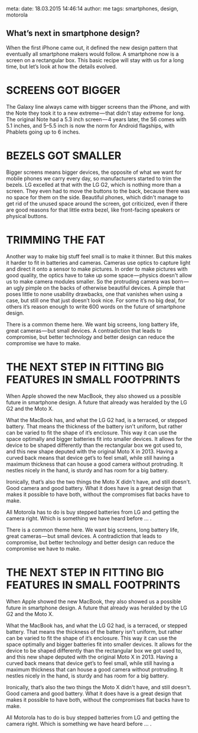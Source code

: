 meta:
    date: 18.03.2015 14:46:14 
    author: me
    tags: smartphones, design, motorola

## What’s next in smartphone design?

When the first iPhone came out, it defined the new design pattern that eventually all smartphone makers would follow. A smartphone now is a screen on a rectangular box. This basic recipe will stay with us for a long time, but let’s look at how the details evolved.

# SCREENS GOT BIGGER
The Galaxy line always came with bigger screens than the iPhone, and with the Note they took it to a new extreme — that didn't stay extreme for long. The original Note had a 5.3 inch screen — 4 years later, the S6 comes with 5.1 inches, and 5–5.5 inch is now the norm for Android flagships, with Phablets going up to 6 inches.

# BEZELS GOT SMALLER
Bigger screens means bigger devices, the opposite of what we want for mobile phones we carry every day, so manufacturers started to trim the bezels. LG excelled at that with the LG G2, which is nothing more than a screen. They even had to move the buttons to the back, because there was no space for them on the side. Beautiful phones, which didn't manage to get rid of the unused space around the screen, got criticized, even if there are good reasons for that little extra bezel, like front-facing speakers or physical buttons.

# TRIMMING THE FAT
Another way to make big stuff feel small is to make it thinner. But this makes it harder to fit in batteries and cameras. Cameras use optics to capture light and direct it onto a sensor to make pictures. In order to make pictures with good quality, the optics have to take up some space — physics doesn't allow us to make camera modules smaller. So the protruding camera was born — an ugly pimple on the backs of otherwise beautiful devices. A pimple that poses little to none usability drawbacks, one that vanishes when using a case, but still one that just doesn’t look nice. For some it’s no big deal, for others it’s reason enough to write 600 words on the future of smartphone design.

There is a common theme here. We want big screens, long battery life, great cameras — but small devices. A contradiction that leads to compromise, but better technology and better design can reduce the compromise we have to make.

# THE NEXT STEP IN FITTING BIG FEATURES IN SMALL FOOTPRINTS
When Apple showed the new MacBook, they also showed us a possible future in smartphone design. A future that already was heralded by the LG G2 and the Moto X.

What the MacBook has, and what the LG G2 had, is a terraced, or stepped battery. That means the thickness of the battery isn't uniform, but rather can be varied to fit the shape of it’s enclosure. This way it can use the space optimally and bigger batteries fit into smaller devices. It allows for the device to be shaped differently than the rectangular box we got used to, and this new shape deputed with the original Moto X in 2013. Having a curved back means that device get’s to feel small, while still having a maximum thickness that can house a good camera without protruding. It nestles nicely in the hand, is sturdy and has room for a big battery.

Ironically, that’s also the two things the Moto X didn't have, and still doesn't. Good camera and good battery. What it does have is a great design that makes it possible to have both, without the compromises flat backs have to make.

All Motorola has to do is buy stepped batteries from LG and getting the camera right. Which is something we have heard before … .

There is a common theme here. We want big screens, long battery life, great cameras — but small devices. A contradiction that leads to compromise, but better technology and better design can reduce the compromise we have to make.

# THE NEXT STEP IN FITTING BIG FEATURES IN SMALL FOOTPRINTS
When Apple showed the new MacBook, they also showed us a possible future in smartphone design. A future that already was heralded by the LG G2 and the Moto X.

What the MacBook has, and what the LG G2 had, is a terraced, or stepped battery. That means the thickness of the battery isn't uniform, but rather can be varied to fit the shape of it’s enclosure. This way it can use the space optimally and bigger batteries fit into smaller devices. It allows for the device to be shaped differently than the rectangular box we got used to, and this new shape deputed with the original Moto X in 2013. Having a curved back means that device get’s to feel small, while still having a maximum thickness that can house a good camera without protruding. It nestles nicely in the hand, is sturdy and has room for a big battery.

Ironically, that’s also the two things the Moto X didn't have, and still doesn't. Good camera and good battery. What it does have is a great design that makes it possible to have both, without the compromises flat backs have to make.

All Motorola has to do is buy stepped batteries from LG and getting the camera right. Which is something we have heard before … .
